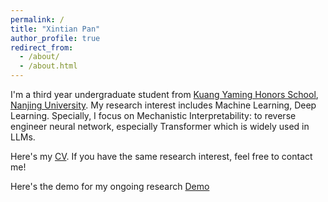 ```yaml
---
permalink: /
title: "Xintian Pan"
author_profile: true
redirect_from: 
  - /about/
  - /about.html
---
```


I'm a third year undergraduate student from [Kuang Yaming Honors School](https://dii.nju.edu.cn/), [Nanjing University](https://www.nju.edu.cn/).
My research interest includes Machine Learning, Deep Learning. Specially, I focus on Mechanistic Interpretability: to reverse engineer neural network, especially Transformer which is widely used in LLMs. 

Here's my [CV](http://xintianpan.github.io/files/Curriculum_Vitae.pdf). If you have the same research interest, feel free to contact me!

Here's the demo for my ongoing research [Demo](https://xintianpan.github.io/html/demo.html)
